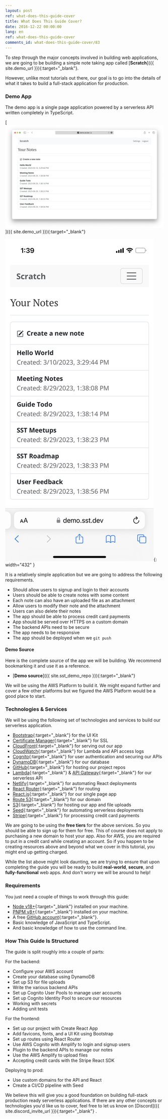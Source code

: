 ```yaml
---
layout: post
ref: what-does-this-guide-cover
title: What Does This Guide Cover?
date: 2016-12-22 00:00:00
lang: en
ref: what-does-this-guide-cover
comments_id: what-does-this-guide-cover/83
---
```


To step through the major concepts involved in building web applications, we are going to be building a simple note taking app called [**Scratch**]({{ site.demo_url }}){:target="_blank"}.

However, unlike most tutorials out there, our goal is to go into the details of what it takes to build a full-stack application for production.

### Demo App

The demo app is a single page application powered by a serverless API written completely in TypeScript.

[![Completed app desktop screenshot](/assets/completed-app-desktop.png)]({{ site.demo_url }}){:target="_blank"}

![Completed app mobile screenshot](/assets/completed-app-mobile.png){: width="432" }

It is a relatively simple application but we are going to address the following requirements.

- Should allow users to signup and login to their accounts
- Users should be able to create notes with some content
- Each note can also have an uploaded file as an attachment
- Allow users to modify their note and the attachment
- Users can also delete their notes
- The app should be able to process credit card payments
- App should be served over HTTPS on a custom domain
- The backend APIs need to be secure
- The app needs to be responsive
- The app should be deployed when we `git push`

#### Demo Source

Here is the complete source of the app we will be building. We recommend bookmarking it and use it as a reference.

- [**Demo source**]({{ site.sst_demo_repo }}){:target="_blank"}

We will be using the AWS Platform to build it. We might expand further and cover a few other platforms but we figured the AWS Platform would be a good place to start.

### Technologies & Services

We will be using the following set of technologies and services to build our serverless application. 

- [Bootstrap][Bootstrap]{:target="_blank"} for the UI Kit
- [Certificate Manager][CM]{:target="_blank"} for SSL
- [CloudFront][CF]{:target="_blank"} for serving out our app
- [CloudWatch][CloudWatch]{:target="_blank"} for Lambda and API access logs
- [Cognito][Cognito]{:target="_blank"} for user authentication and securing our APIs
- [DynamoDB][DynamoDB]{:target="_blank"} for our database
- [GitHub][GitHub]{:target="_blank"} for hosting our project repos
- [Lambda][Lambda]{:target="_blank"} & [API Gateway][APIG]{:target="_blank"} for our serverless API
- [Netlify][Netlify]{:target="_blank"} for automating React deployments
- [React Router][RR]{:target="_blank"} for routing
- [React.js][React]{:target="_blank"} for our single page app
- [Route 53][R53]{:target="_blank"} for our domain
- [S3][S3]{:target="_blank"} for hosting our app and file uploads
- [Seed][Seed]{:target="_blank"} for automating serverless deployments
- [Stripe][Stripe]{:target="_blank"} for processing credit card payments

We are going to be using the **free tiers** for the above services. So you should be able to sign up for them for free. This of course does not apply to purchasing a new domain to host your app. Also for AWS, you are required to put in a credit card while creating an account. So if you happen to be creating resources above and beyond what we cover in this tutorial, you might end up getting charged.

While the list above might look daunting, we are trying to ensure that upon completing the guide you will be ready to build **real-world**, **secure**, and **fully-functional** web apps. And don't worry we will be around to help!

### Requirements

You just need a couple of things to work through this guide:

- [Node v18+](https://nodejs.org/en/){:target="_blank"} installed on your machine.
- [PNPM v8+](https://pnpm.io/){:target="_blank"} installed on your machine.
- A free [GitHub account](https://github.com/join){:target="_blank"}.
- Basic knowledge of JavaScript and TypeScript.
- And basic knowledge of how to use the command line.

### How This Guide Is Structured

The guide is split roughly into a couple of parts:

For the backend:

- Configure your AWS account
- Create your database using DynamoDB
- Set up S3 for file uploads
- Write the various backend APIs
- Set up Cognito User Pools to manage user accounts
- Set up Cognito Identity Pool to secure our resources
- Working with secrets
- Adding unit tests

For the frontend:

- Set up our project with Create React App
- Add favicons, fonts, and a UI Kit using Bootstrap
- Set up routes using React Router
- Use AWS Cognito with Amplify to login and signup users
- Plugin to the backend APIs to manage our notes
- Use the AWS Amplify to upload files 
- Accepting credit cards with the Stripe React SDK

Deploying to prod:

- Use custom domains for the API and React
- Create a CI/CD pipeline with Seed


We believe this will give you a good foundation on building full-stack production ready serverless applications. If there are any other concepts or technologies you'd like us to cover, feel free to let us know on [Discord]({{ site.discord_invite_url }}){:target="_blank"} .

[APIG]: https://aws.amazon.com/api-gateway/
[Bootstrap]: http://getbootstrap.com/
[CF]: https://aws.amazon.com/cloudfront/
[CM]: https://aws.amazon.com/certificate-manager/
[CloudWatch]: https://aws.amazon.com/cloudwatch/
[Cognito]: https://aws.amazon.com/cognito/
[DynamoDB]: https://aws.amazon.com/dynamodb/
[GitHub]: https://github.com/
[Lambda]: https://aws.amazon.com/lambda/
[Netlify]: https://netlify.com/
[R53]: https://aws.amazon.com/route53/
[RR]: https://github.com/ReactTraining/react-router/
[React]: https://facebook.github.io/react/
[S3]: https://aws.amazon.com/s3/
[Seed]: https://seed.run/
[Stripe]: https://stripe.com/
